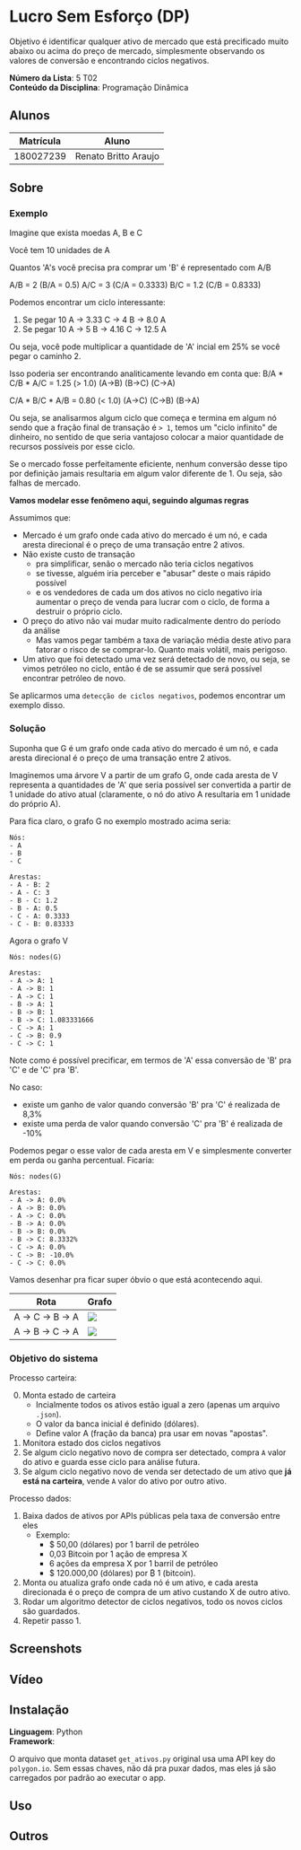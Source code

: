 # Lucro Sem Esforço (DP)

Objetivo é identificar qualquer ativo de mercado que está precificado muito abaixo ou acima do preço de mercado, simplesmente observando os valores de conversão e encontrando ciclos negativos.

**Número da Lista**: 5 T02<br>
**Conteúdo da Disciplina**: Programação Dinâmica<br>

## Alunos

| Matrícula | Aluno                |
| --------- | -------------------- |
| 180027239 | Renato Britto Araujo |

## Sobre 

### Exemplo

Imagine que exista moedas A, B e C

Você tem 10 unidades de A

Quantos 'A's você precisa pra comprar um 'B' é representado com A/B

A/B  =  2    (B/A = 0.5)
A/C  =  3    (C/A = 0.3333)
B/C  =  1.2  (C/B = 0.8333)

Podemos encontrar um ciclo interessante:
1. Se pegar 10 A -> 3.33 C -> 4 B -> 8.0 A 
2. Se pegar 10 A -> 5 B -> 4.16 C -> 12.5 A

Ou seja, você pode multiplicar a quantidade de 'A' incial em 25% se você pegar o caminho 2.

Isso poderia ser encontrando analiticamente levando em conta que:
 B/A   *  C/B   *   A/C    = 1.25 (> 1.0)
(A->B)   (B->C)    (C->A)

 C/A   *  B/C   *   A/B    = 0.80 (< 1.0)
(A->C)   (C->B)    (B->A)

Ou seja, se analisarmos algum ciclo que começa e termina em algum nó sendo que a fração final de transação é `> 1`, temos um "ciclo infinito" de dinheiro, no sentido de que seria vantajoso colocar a maior quantidade de recursos possíveis por esse ciclo.

Se o mercado fosse perfeitamente eficiente, nenhum conversão desse tipo por definição jamais resultaria em algum valor diferente de 1. Ou seja, são falhas de mercado.


**Vamos modelar esse fenômeno aqui, seguindo algumas regras**

Assumimos que:
- Mercado é um grafo onde cada ativo do mercado é um nó, e cada aresta direcional é o preço de uma transação entre 2 ativos. 
- Não existe custo de transação 
  - pra simplificar, senão o mercado não teria ciclos negativos
  - se tivesse, alguém iria perceber e "abusar" deste o mais rápido possível
  - e os vendedores de cada um dos ativos no ciclo negativo iria aumentar o preço de venda para lucrar com o ciclo, de forma a destruir o próprio ciclo.
- O preço do ativo não vai mudar muito radicalmente dentro do período da análise
  - Mas vamos pegar também a taxa de variação média deste ativo para fatorar o risco de se comprar-lo. Quanto mais volátil, mais perigoso. 
- Um ativo que foi detectado uma vez será detectado de novo, ou seja, se vimos petróleo no ciclo, então é de se assumir que será possível encontrar petróleo de novo.

Se aplicarmos uma `detecção de ciclos negativos`, podemos encontrar um exemplo disso.

### Solução

Suponha que G é um grafo onde cada ativo do mercado é um nó, e cada aresta direcional é o preço de uma transação entre 2 ativos.

Imaginemos uma árvore V a partir de um grafo G, onde cada aresta de V representa a quantidades de 'A' que seria possível ser convertida a partir de 1 unidade do ativo atual (claramente, o nó do ativo A resultaria em 1 unidade do próprio A).

Para fica claro, o grafo G no exemplo mostrado acima seria:

```
Nós: 
- A
- B
- C

Arestas:
- A - B: 2    
- A - C: 3    
- B - C: 1.2    
- B - A: 0.5
- C - A: 0.3333
- C - B: 0.83333
```

Agora o grafo V

```
Nós: nodes(G)

Arestas:
- A -> A: 1
- A -> B: 1
- A -> C: 1
- B -> A: 1
- B -> B: 1
- B -> C: 1.083331666
- C -> A: 1
- C -> B: 0.9
- C -> C: 1
```

Note como é possível precificar, em termos de 'A' essa conversão de 'B' pra 'C' e de 'C' pra 'B'.

No caso:
- existe um ganho de valor quando conversão 'B' pra 'C' é realizada de 8,3%
- existe uma perda de valor quando conversão 'C' pra 'B' é realizada de -10%

Podemos pegar o esse valor de cada aresta em V e simplesmente converter em perda ou ganha percentual. Ficaria:

```
Nós: nodes(G)

Arestas:
- A -> A: 0.0%
- A -> B: 0.0%
- A -> C: 0.0%
- B -> A: 0.0%
- B -> B: 0.0%
- B -> C: 8.3332%
- C -> A: 0.0%
- C -> B: -10.0%
- C -> C: 0.0%
```

Vamos desenhar pra ficar super óbvio o que está acontecendo aqui.

| Rota             | Grafo                                                   |
| ---------------- | ------------------------------------------------------- |
| A -> C -> B -> A | ![](figs/Screenshot%20from%202023-07-05%2010-56-05.png) |
| A -> B -> C -> A | ![](figs/Screenshot%20from%202023-07-05%2011-00-07.png) |

### Objetivo do sistema

Processo carteira:

0. Monta estado de carteira
   - Incialmente todos os ativos estão igual a zero (apenas um arquivo `.json`).
   - O valor da banca inicial é definido (dólares).
   - Define valor A (fração da banca) pra usar em novas "apostas".
1. Monitora estado dos ciclos negativos
2. Se algum ciclo negativo novo de compra ser detectado, compra `A` valor do ativo e guarda esse ciclo para análise futura.
3. Se algum ciclo negativo novo de venda ser detectado de um ativo que **já está na carteira**, vende `A` valor do ativo por outro ativo.

Processo dados:

1. Baixa dados de ativos por APIs públicas pela taxa de conversão entre eles
   - Exemplo:
     - $ 50,00 (dólares) por 1 barril de petróleo
     - 0,03 Bitcoin por 1 ação de empresa X
     - 6 ações da empresa X por 1 barril de petróleo
     - $ 120.000,00 (dólares) por ₿ 1 (bitcoin).
2. Monta ou atualiza grafo onde cada nó é um ativo, e cada aresta direcionada é o preço de compra de um ativo custando X de outro ativo.
3. Rodar um algoritmo detector de ciclos negativos, todo os novos ciclos são guardados.
4. Repetir passo 1.


## Screenshots

## Vídeo


## Instalação 
**Linguagem**: Python<br>
**Framework**: <br>

O arquivo que monta dataset `get_ativos.py` original usa uma API key do `polygon.io`.
Sem essas chaves, não dá pra puxar dados, mas eles já são carregados por padrão ao executar o app.

## Uso 


## Outros

